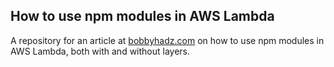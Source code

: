 ## How to use npm modules in AWS Lambda

A repository for an article at
[bobbyhadz.com](https://bobbyhadz.com/blog/aws-lambda-use-npm-modules) on how to
use npm modules in AWS Lambda, both with and without layers.

